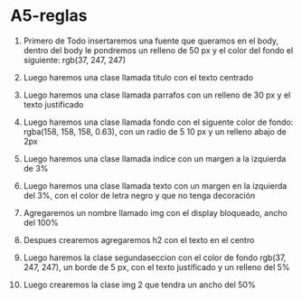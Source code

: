 # A5-reglas

1. Primero de Todo insertaremos una fuente que queramos en el body, dentro del body le pondremos un relleno de 50 px y el color del fondo el siguiente: rgb(37, 247, 247)

2. Luego haremos una clase llamada titulo con el texto centrado

3. Luego haremos una clase llamada parrafos con un relleno de 30 px y el texto justificado

4. Luego haremos una clase llamada fondo con el siguente color de fondo: rgba(158, 158, 158, 0.63), con un radio de 5 10 px y un relleno abajo  de 2px

5. Luego haremos una clase llamada indice con un margen a la izquierda de 3%

6. Luego haremos una clase llamada texto con un margen en la izquierda del 3%, con el color de letra negro y que no tenga decoración 

7. Agregaremos un nombre llamado img con el display bloqueado, ancho del 100%

8. Despues crearemos agregaremos h2 con el texto en el centro

9. Luego haremos la clase segundaseccion con el color de fondo rgb(37, 247, 247), un borde de 5 px, con el texto justificado y un relleno del 5%

10. Luego crearemos la clase img 2 que tendra un ancho del 50%






